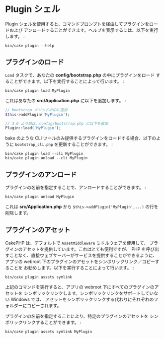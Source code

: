 # Plugin シェル

Plugin シェルを使用すると、コマンドプロンプトを経由してプラグインをロードおよび
アンロードすることができます。ヘルプを表示するには、以下を実行します。 :

    bin/cake plugin --help

## プラグインのロード

`Load` タスクで、あなたの **config/bootstrap.php** の中にプラグインをロード
することができます。以下を実行することによって行います。 :

    bin/cake plugin load MyPlugin

これはあなたの **src/Application.php** に以下を追加します。 :

``` php
// bootstrap メソッドの中に追加
$this->addPlugin('MyPlugin');

// 3.6 より前は、config/bootstrap.php に以下を追加
Plugin::load('MyPlugin');
```

bake のような CLI ツールのみ提供するプラグインをロードする場合、以下のように
`bootstrap_cli.php` を更新することができます。 :

    bin/cake plugin load --cli MyPlugin
    bin/cake plugin unload --cli MyPlugin

## プラグインのアンロード

プラグインの名前を指定することで、アンロードすることができます。 :

    bin/cake plugin unload MyPlugin

これは **src/Application.php** から `$this->addPlugin('MyPlugin',...)`
の行を削除します。

## プラグインのアセット

CakePHP は、デフォルトで `AssetMiddleware` ミドルウェアを使用して、
プラグインのアセットを提供しています。これはとても便利ですが、
PHP を呼び出すことなく、直接ウェブサーバーがサービスを提供することができるように、
アプリの webroot 下のプラグインのアセットをシンボリックリンク／コピーすることを
お勧めします。以下を実行することによって行います。 :

    bin/cake plugin assets symlink

上記のコマンドを実行すると、アプリの webroot 下にすべてのプラグインのアセットを
シンボリックリンクします。シンボリックリンクをサポートしていない Windows では、
アセットをシンボリックリンクする代わりにそれぞれのフォルダーにコピーされます。

プラグインの名前を指定することにより、特定のプラグインのアセットを
シンボリックリンクすることができます。 :

    bin/cake plugin assets symlink MyPlugin
